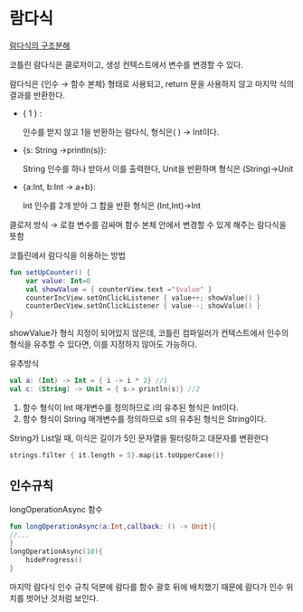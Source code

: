 # 람다식

[람다식의 구조분해](%E1%84%85%E1%85%A1%E1%86%B7%E1%84%83%E1%85%A1%E1%84%89%E1%85%B5%E1%86%A8%202e1891f0552f4911b932968624ad4edd/%E1%84%85%E1%85%A1%E1%86%B7%E1%84%83%E1%85%A1%E1%84%89%E1%85%B5%E1%86%A8%E1%84%8B%E1%85%B4%20%E1%84%80%E1%85%AE%E1%84%8C%E1%85%A9%E1%84%87%E1%85%AE%E1%86%AB%E1%84%92%E1%85%A2%200c0ab3950edd4c9580745077203fbb5d.md)

코틀린 람다식은 클로저이고, 생성 컨텍스트에서 변수를 변경할 수 있다.

람다식은 {인수 → 함수 본체} 형태로 사용되고, return 문을 사용하지 않고 마지막 식의 결과를 반환한다.

- { 1 } :
    
    인수를 받지 않고 1을 반환하는 람다식, 형식은( ) → Int이다.
    
- {s: String →println(s)}:
    
    String 인수를 하나 받아서 이를 출력한다, Unit을 반환하며 형식은 (String)→Unit
    
- {a:Int, b:Int → a+b}:
    
    Int 인수를 2개 받아 그 합을 반환 형식은 (Int,Int)→Int
    

클로저 방식 → 로컬 변수를 감싸며 함수 본체 안에서 변경할 수 있게 해주는 람다식을 뜻함

코틀린에서 람다식을 이용하는 방법

```kotlin
fun setUpCounter() {
	var value: Int=0
	val showValue = { counterView.text ="$value" }
	counterIncView.setOnClickListener { value++; showValue() }
	counterDecView.setOnClickListener { value--; showValue() }
}
```

showValue가 형식 지정이 되어있지 않은데, 코틀린 컴파일러가 컨텍스트에서 인수의 형식을 유추할 수 있다면, 이를 지정하지 않아도 가능하다.

유추방식

```kotlin
val a: (Int) -> Int = { i -> i * 2} //1
val c: (String) -> Unit = { s-> println(s)} //2
```

1. 함수 형식이 Int 매개변수를 정의하므로 i의 유추된 형식은 Int이다.
2. 함수 형식이 String 매개변수를 정의하므로 s의 유추된 형식은 String이다.

String가 List<String>일 때, 이식은 길이가 5인 문자열을 필터링하고 대문자를 변환한다

```kotlin
strings.filter { it.length = 5}.map{it.toUpperCase()}
```

## 인수규칙

longOperationAsync 함수

```kotlin
fun longOperationAsync(a:Int,callback: () -> Unit){
//...
}
longOperationAsync(10){
	hideProgress()
}
```

마지막 람다식 인수 규칙 덕분에 람다를 함수 괄호 뒤에 배치했기 때문에 람다가 인수 위치를 벗어난 것처럼 보인다.